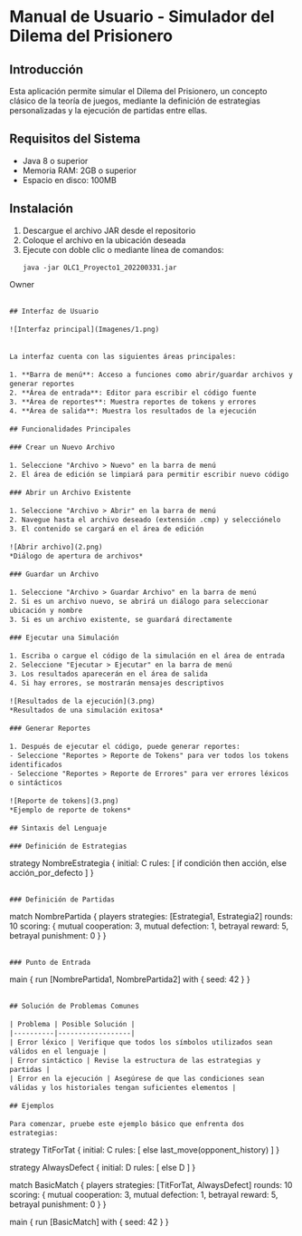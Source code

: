 # Manual de Usuario - Simulador del Dilema del Prisionero

## Introducción

Esta aplicación permite simular el Dilema del Prisionero, un concepto clásico de la teoría de juegos, mediante la definición de estrategias personalizadas y la ejecución de partidas entre ellas.

## Requisitos del Sistema

- Java 8 o superior
- Memoria RAM: 2GB o superior
- Espacio en disco: 100MB

## Instalación

1. Descargue el archivo JAR desde el repositorio
2. Coloque el archivo en la ubicación deseada
3. Ejecute con doble clic o mediante línea de comandos:
   ```
   java -jar OLC1_Proyecto1_202200331.jar
Owner
   ```

## Interfaz de Usuario

![Interfaz principal](Imagenes/1.png)


La interfaz cuenta con las siguientes áreas principales:

1. **Barra de menú**: Acceso a funciones como abrir/guardar archivos y generar reportes
2. **Área de entrada**: Editor para escribir el código fuente
3. **Área de reportes**: Muestra reportes de tokens y errores
4. **Área de salida**: Muestra los resultados de la ejecución

## Funcionalidades Principales

### Crear un Nuevo Archivo

1. Seleccione "Archivo > Nuevo" en la barra de menú
2. El área de edición se limpiará para permitir escribir nuevo código

### Abrir un Archivo Existente

1. Seleccione "Archivo > Abrir" en la barra de menú
2. Navegue hasta el archivo deseado (extensión .cmp) y selecciónelo
3. El contenido se cargará en el área de edición

![Abrir archivo](2.png)
*Diálogo de apertura de archivos*

### Guardar un Archivo

1. Seleccione "Archivo > Guardar Archivo" en la barra de menú
2. Si es un archivo nuevo, se abrirá un diálogo para seleccionar ubicación y nombre
3. Si es un archivo existente, se guardará directamente

### Ejecutar una Simulación

1. Escriba o cargue el código de la simulación en el área de entrada
2. Seleccione "Ejecutar > Ejecutar" en la barra de menú
3. Los resultados aparecerán en el área de salida
4. Si hay errores, se mostrarán mensajes descriptivos

![Resultados de la ejecución](3.png)
*Resultados de una simulación exitosa*

### Generar Reportes

1. Después de ejecutar el código, puede generar reportes:
   - Seleccione "Reportes > Reporte de Tokens" para ver todos los tokens identificados
   - Seleccione "Reportes > Reporte de Errores" para ver errores léxicos o sintácticos

![Reporte de tokens](3.png)
*Ejemplo de reporte de tokens*

## Sintaxis del Lenguaje

### Definición de Estrategias

```
strategy NombreEstrategia {
    initial: C
    rules: [
        if condición then acción,
        else acción_por_defecto
    ]
}
```

### Definición de Partidas

```
match NombrePartida {
    players strategies: [Estrategia1, Estrategia2]
    rounds: 10
    scoring: {
        mutual cooperation: 3,
        mutual defection: 1,
        betrayal reward: 5,
        betrayal punishment: 0
    }
}
```

### Punto de Entrada

```
main {
    run [NombrePartida1, NombrePartida2] with {
        seed: 42
    }
}
```

## Solución de Problemas Comunes

| Problema | Posible Solución |
|----------|------------------|
| Error léxico | Verifique que todos los símbolos utilizados sean válidos en el lenguaje |
| Error sintáctico | Revise la estructura de las estrategias y partidas |
| Error en la ejecución | Asegúrese de que las condiciones sean válidas y los historiales tengan suficientes elementos |

## Ejemplos

Para comenzar, pruebe este ejemplo básico que enfrenta dos estrategias:

```
strategy TitForTat {
    initial: C
    rules: [
        else last_move(opponent_history)
    ]
}

strategy AlwaysDefect {
    initial: D
    rules: [
        else D
    ]
}

match BasicMatch {
    players strategies: [TitForTat, AlwaysDefect]
    rounds: 10
    scoring: {
        mutual cooperation: 3,
        mutual defection: 1,
        betrayal reward: 5,
        betrayal punishment: 0
    }
}

main {
    run [BasicMatch] with {
        seed: 42
    }
}
```
